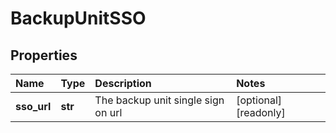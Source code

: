 # BackupUnitSSO

## Properties

| Name | Type | Description | Notes |
| :--- | :--- | :--- | :--- |
| **sso\_url** | **str** | The backup unit single sign on url | \[optional\] \[readonly\] |

